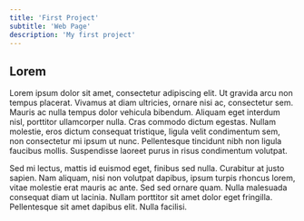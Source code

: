 ```yaml
---
title: 'First Project'
subtitle: 'Web Page'
description: 'My first project'
---
```

## Lorem
Lorem ipsum dolor sit amet, consectetur adipiscing elit. Ut gravida arcu non tempus placerat. Vivamus at diam ultricies, ornare nisi ac, consectetur sem. Mauris ac nulla tempus dolor vehicula bibendum. Aliquam eget interdum nisl, porttitor ullamcorper nulla. Cras commodo dictum egestas. Nullam molestie, eros dictum consequat tristique, ligula velit condimentum sem, non consectetur mi ipsum ut nunc. Pellentesque tincidunt nibh non ligula faucibus mollis. Suspendisse laoreet purus in risus condimentum volutpat.

Sed mi lectus, mattis id euismod eget, finibus sed nulla. Curabitur at justo sapien. Nam aliquam, nisi non volutpat dapibus, ipsum turpis rhoncus lorem, vitae molestie erat mauris ac ante. Sed sed ornare quam. Nulla malesuada consequat diam ut lacinia. Nullam porttitor sit amet dolor eget fringilla. Pellentesque sit amet dapibus elit. Nulla facilisi.